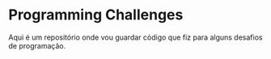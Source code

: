# Programming Challenges

Aqui é um repositório onde vou guardar código que fiz para alguns desafios de programação.